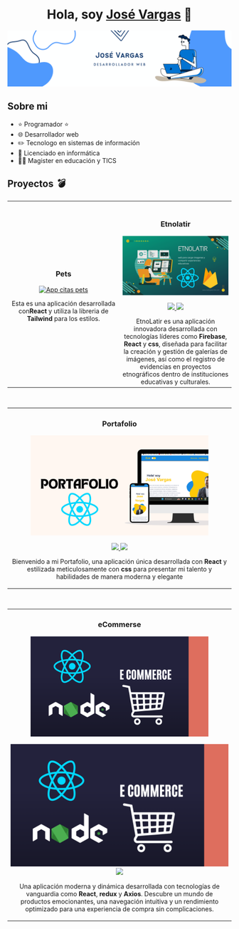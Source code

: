<div align="center">
<h1 align="center">Hola, soy <a href="https://josevargasportafolio.netlify.app/">José Vargas</a> 👋</h1>
</div>
<img src="./img//bannergithub.png">

## Sobre mi

- ⭐ Programador ⭐
- 🌐 Desarrollador web
- ✏️ Tecnologo en sistemas de información
- 📗 Licenciado en informática
- 🧑‍🏫 Magister en educación y TICS
  <br>

## Proyectos _💣_

<table>
<tr>
<td width="50%">
<h3 align="center">Pets</h3>
<div align="center">
<a href="https://github.com/Josevargas1289/AppCitas.git" target="_blank"><img src="./img/1.png" width="400" alt="App citas pets"></a>
<p>
<a href="https://github.com/Josevargas1289/AppCitas.git" target="_blank">

</a>
<a href="https://github.com/Josevargas1289/AppCitas.git" target="_blank">
</a>
</p>
<p>Esta es una aplicación desarrollada con<strong>React</strong> y utiliza la libreria de <strong>Tailwind</strong> para los estilos.</p>

</div>
                                                                                      
</td>

<td width="50%">
               <br>
<h3 align="center">Etnolatir</h3>
<div align="center">                                       
<a href="https://github.com/Josevargas1289/Etnolatir.git" target="_blank"><img src="./img//2.png" width="400" alt="EtnoLatir"></a>
<br>
<p>
<a href="https://github.com/Josevargas1289/Etnolatir.git" target="_blank">
<img src="https://img.shields.io/badge/C%C3%93DIGO-80ffaa?style=for-the-badge&logo=github&logoColor=black">
</a>
<a href="https://github.com/Josevargas1289/Etnolatir.git">
<img src="https://img.shields.io/badge/-GitHub-green?style=for-the-badge&color=3fFD7f">
</a>
</p>
EtnoLatir es una aplicación innovadora desarrollada con tecnologías líderes como <strong>Firebase</strong>, <strong>React</strong> y <strong>css</strong>, diseñada para facilitar la creación y gestión de galerías de imágenes, así como el registro de evidencias en proyectos etnográficos dentro de instituciones educativas y culturales.
</div>                                                             
</table>                                                                                 
</div>
<br>

<table>
<tr>
<td width="100%">
<h3 align="center">Portafolio</h3>
<div align="center">
<a href="https://github.com/Josevargas1289/Portafolio-react.git" target="_blank"><img src="./img//4.png" width="400" alt="Curso intermedio Android"></a>
<p>
<a href="https://github.com/Josevargas1289/Portafolio-react.git" target="_blank">
<img src="https://github.com/Josevargas1289/Portafolio-react.git">
</a>
<a href="https://github.com/Josevargas1289/Portafolio-react.git" target="_blank">
<img src="https://img.shields.io/badge/-GitHub-green?style=for-the-badge&color=fbfc40">
</a>
</p>
<p>Bienvenido a mi Portafolio, una aplicación única desarrollada con <strong>React</strong> y estilizada meticulosamente con <strong>css</strong> para presentar mi talento y habilidades de manera moderna y elegante</p>
</div>
                                                                                      
</td>                                                    
</table>                                                                                 
</div>
<br>

<table>
<tr>
<td width="50%">
<h3 align="center">eCommerse</h3>
<div align="center">
<a href="https://github.com/Josevargas1289/eCommerce_API.git" target="_blank"><img src="./img/3.png" width="400" alt="App citas pets"></a>
<p>
<a href="https://github.com/Josevargas1289/eCommerce_API.git" target="_blank">
<img src="./img/3.png">
</a>
<a href="https://github.com/Josevargas1289/eCommerce_API.git" target="_blank">
<img src="https://img.shields.io/badge/-GitHub-green?style=for-the-badge&color=fbfc40">
</a>
</p>
<p>Una aplicación moderna y dinámica desarrollada con tecnologías de vanguardia como <strong>React</strong>, <strong>redux</strong> y <strong>Axios</strong>. Descubre un mundo de productos emocionantes, una navegación intuitiva y un rendimiento optimizado para una experiencia de compra sin complicaciones.</p>

</div>
                                                                                      
</td>

